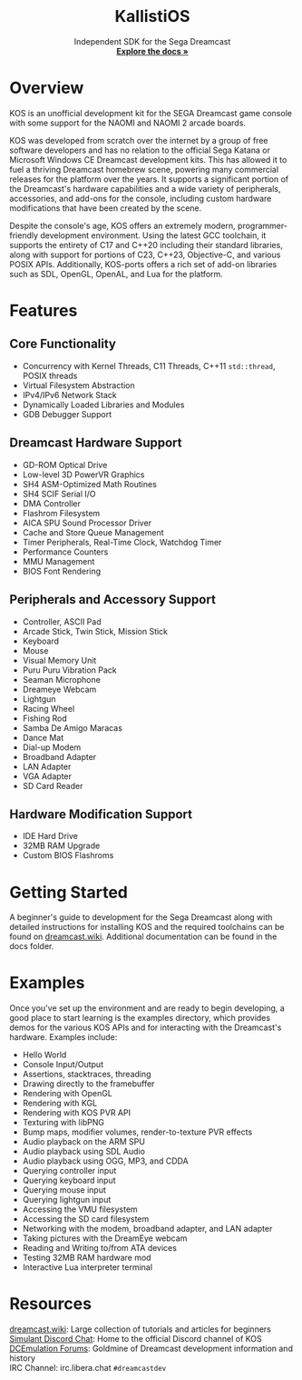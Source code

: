 
<!-- PROJECT LOGO -->
<br />
<div align="center">
  <h1 align="center"><strong>KallistiOS</strong></h1>

  <p align="center">
    Independent SDK for the Sega Dreamcast
    <br />
    <a href="https://kos-docs.dreamcast.wiki"><strong>Explore the docs »</strong></a>
  </p>
</div>

# Overview

KOS is an unofficial development kit for the SEGA Dreamcast game console with some support for the NAOMI and NAOMI 2 arcade boards.

KOS was developed from scratch over the internet by a group of free software developers and has no relation to the official Sega Katana or Microsoft Windows CE Dreamcast development kits. This has allowed it to fuel a thriving Dreamcast homebrew scene, powering many commercial releases for the platform over the years. It supports a significant portion of the Dreamcast's hardware capabilities and a wide variety of peripherals, accessories, and add-ons for the console, including custom hardware modifications that have been created by the scene. 

Despite the console's age, KOS offers an extremely modern, programmer-friendly development environment. Using the latest GCC toolchain, it supports the entirety of C17 and C++20 including their standard libraries, along with support for portions of C23, C++23, Objective-C, and various POSIX APIs. Additionally, KOS-ports offers a rich set of add-on libraries such as SDL, OpenGL, OpenAL, and Lua for the platform.

# Features
## Core Functionality
* Concurrency with Kernel Threads, C11 Threads, C++11 `std::thread`, POSIX threads
* Virtual Filesystem Abstraction
* IPv4/IPv6 Network Stack
* Dynamically Loaded Libraries and Modules
* GDB Debugger Support

## Dreamcast Hardware Support
* GD-ROM Optical Drive
* Low-level 3D PowerVR Graphics 
* SH4 ASM-Optimized Math Routines
* SH4 SCIF Serial I/O
* DMA Controller 
* Flashrom Filesystem
* AICA SPU Sound Processor Driver
* Cache and Store Queue Management
* Timer Peripherals, Real-Time Clock, Watchdog Timer
* Performance Counters
* MMU Management
* BIOS Font Rendering

## Peripherals and Accessory Support
* Controller, ASCII Pad
* Arcade Stick, Twin Stick, Mission Stick
* Keyboard
* Mouse
* Visual Memory Unit
* Puru Puru Vibration Pack
* Seaman Microphone
* Dreameye Webcam
* Lightgun 
* Racing Wheel
* Fishing Rod
* Samba De Amigo Maracas
* Dance Mat
* Dial-up Modem
* Broadband Adapter
* LAN Adapter
* VGA Adapter
* SD Card Reader

## Hardware Modification Support
* IDE Hard Drive
* 32MB RAM Upgrade
* Custom BIOS Flashroms

# Getting Started 
A beginner's guide to development for the Sega Dreamcast along with detailed instructions for installing KOS and the required toolchains can be found on [dreamcast.wiki](https://dreamcast.wiki/Getting_Started_with_Dreamcast_development). Additional documentation can be found in the docs folder. 

# Examples 
Once you've set up the environment and are ready to begin developing, a good place to start learning is the examples directory, which provides demos for the various KOS APIs and for interacting with the Dreamcast's hardware. Examples include:
- Hello World
- Console Input/Output
- Assertions, stacktraces, threading
- Drawing directly to the framebuffer
- Rendering with OpenGL
- Rendering with KGL
- Rendering with KOS PVR API
- Texturing with libPNG
- Bump maps, modifier volumes, render-to-texture PVR effects
- Audio playback on the ARM SPU
- Audio playback using SDL Audio
- Audio playback using OGG, MP3, and CDDA
- Querying controller input
- Querying keyboard input
- Querying mouse input
- Querying lightgun input
- Accessing the VMU filesystem
- Accessing the SD card filesystem
- Networking with the modem, broadband adapter, and LAN adapter
- Taking pictures with the DreamEye webcam
- Reading and Writing to/from ATA devices
- Testing 32MB RAM hardware mod
- Interactive Lua interpreter terminal

# Resources
[dreamcast.wiki](http://dreamcast.wiki): Large collection of tutorials and articles for beginners  
[Simulant Discord Chat](https://discord.gg/bpDZHT78PA): Home to the official Discord channel of KOS  
[DCEmulation Forums](http://dcemulation.org/phpBB/viewforum.php?f=29): Goldmine of Dreamcast development information and history  
IRC Channel: irc.libera.chat `#dreamcastdev`

